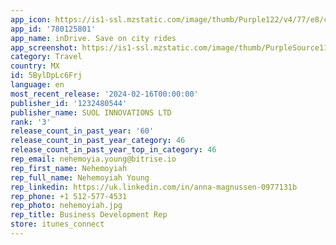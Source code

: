 ```yaml
---
app_icon: https://is1-ssl.mzstatic.com/image/thumb/Purple122/v4/77/e8/c5/77e8c57b-ee47-6c06-a567-1f17ef97774c/AppIcon-0-0-1x_U007ephone-0-0-0-85-220.png/1024x1024bb.png
app_id: '780125801'
app_name: inDrive. Save on city rides
app_screenshot: https://is1-ssl.mzstatic.com/image/thumb/PurpleSource116/v4/39/72/c6/3972c654-7c71-3b49-1a35-e29c3f2b0758/a878e979-5bae-44d6-9cf1-194c2f712bbc_1_IOS_1284x2778.jpg/1284x2778bb.png
category: Travel
country: MX
id: 5BylDpLc6Frj
language: en
most_recent_release: '2024-02-16T00:00:00'
publisher_id: '1232480544'
publisher_name: SUOL INNOVATIONS LTD
rank: '3'
release_count_in_past_year: '60'
release_count_in_past_year_category: 46
release_count_in_past_year_top_in_category: 46
rep_email: nehemoyia.young@bitrise.io
rep_first_name: Nehemoyiah
rep_full_name: Nehemoyiah Young
rep_linkedin: https://uk.linkedin.com/in/anna-magnussen-0977131b
rep_phone: +1 512-577-4531
rep_photo: nehemoyiah.jpg
rep_title: Business Development Rep
store: itunes_connect
---
```

